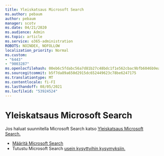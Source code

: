 ```yaml
---
title: Yleiskatsaus Microsoft Search
ms.author: pebaum
author: pebaum
manager: scotv
ms.date: 04/21/2020
ms.audience: Admin
ms.topic: article
ms.service: o365-administration
ROBOTS: NOINDEX, NOFOLLOW
localization_priority: Normal
ms.custom:
- "6443"
- "9003287"
ms.openlocfilehash: 00eb6c5fdabc56a7d81b27c48bdc1f1e562cbac9bfb6046b9ea7c2c0f4920800
ms.sourcegitcommit: b5f7da89a650d2915dc652449623c78be6247175
ms.translationtype: MT
ms.contentlocale: fi-FI
ms.lasthandoff: 08/05/2021
ms.locfileid: "53924524"
---
```

# <a name="overview-of-microsoft-search"></a>Yleiskatsaus Microsoft Search

Jos haluat suunnitella Microsoft Search katso [Yleiskatsaus Microsoft Search.](https://docs.microsoft.com/microsoftsearch/overview-microsoft-search)

- [Määritä Microsoft Search](https://docs.microsoft.com/microsoftsearch/setup-microsoft-search)
- Tutustu Microsoft Search [usein kysyttyihin kysymyksiin.](https://docs.microsoft.com/microsoftsearch/faqs)
